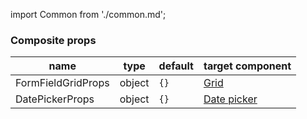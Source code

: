 import Common from './common.md';

<Common/>

### Composite props
|name|type|default|target component|
|----|----|-------|----------------|
|FormFieldGridProps|object|`{}`|[Grid](https://mui.com/api/grid/)|
|DatePickerProps|object|`{}`|[Date picker](https://mui.com/api/date-picker/#main-content)|